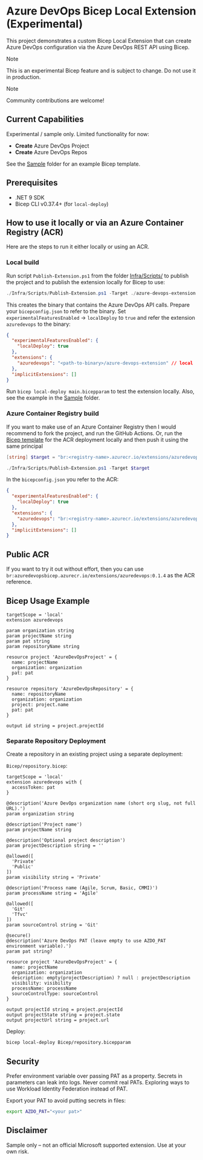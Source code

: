 # Azure DevOps Bicep Local Extension (Experimental)

This project demonstrates a custom Bicep Local Extension that can create Azure DevOps configuration via the Azure DevOps REST API using Bicep.

> [!NOTE]
> This is an experimental Bicep feature and is subject to change. Do not use it in production.

> [!NOTE]
> Community contributions are welcome!

## Current Capabilities

Experimental / sample only. Limited functionality for now:

- **Create** Azure DevOps Project
- **Create** Azure DevOps Repos

See the [Sample](./Sample/main.bicep) folder for an example Bicep template.

## Prerequisites

- .NET 9 SDK
- Bicep CLI v0.37.4+ (for `local-deploy`)

## How to use it locally or via an Azure Container Registry (ACR)

Here are the steps to run it either locally or using an ACR.

### Local build

Run script `Publish-Extension.ps1` from the folder [Infra/Scripts/](./Infra/Scripts/) to publish the project and to publish the extension locally for Bicep to use:

```powershell
./Infra/Scripts/Publish-Extension.ps1 -Target ./azure-devops-extension
```

This creates the binary that contains the Azure DevOps API calls. Prepare your `bicepconfig.json` to refer to the binary. Set `experimentalFeaturesEnabled` -> `localDeploy` to `true` and refer the extension `azuredevops` to the binary:

```json
{
  "experimentalFeaturesEnabled": {
    "localDeploy": true
  },
  "extensions": {
    "azuredevops": "<path-to-binary>/azure-devops-extension" // local
  },
  "implicitExtensions": []
}
```

Run `bicep local-deploy main.bicepparam` to test the extension locally. Also, see the example in the [Sample](./Sample/) folder.

### Azure Container Registry build

If you want to make use of an Azure Container Registry then I would recommend to fork the project, and run the GitHub Actions. Or, run the [Bicep template](./Infra/main.bicep) for the ACR deployment locally and then push it using the same principal

```powershell
[string] $target = "br:<registry-name>.azurecr.io/extensions/azuredevops:<version>"

./Infra/Scripts/Publish-Extension.ps1 -Target $target
```

In the `bicepconfig.json` you refer to the ACR:

```json
{
  "experimentalFeaturesEnabled": {
    "localDeploy": true
  },
  "extensions": {
    "azuredevops": "br:<registry-name>.azurecr.io/extensions/azuredevops:<version>" // ACR
  },
  "implicitExtensions": []
}
```

## Public ACR

If you want to try it out without effort, then you can use `br:azuredevopsbicep.azurecr.io/extensions/azuredevops:0.1.4` as the ACR reference.

## Bicep Usage Example

```bicep
targetScope = 'local'
extension azuredevops

param organization string
param projectName string
param pat string
param repositoryName string

resource project 'AzureDevOpsProject' = {
  name: projectName
  organization: organization
  pat: pat
}

resource repository 'AzureDevOpsRepository' = {
  name: repositoryName
  organization: organization
  project: project.name
  pat: pat
}

output id string = project.projectId
```

### Separate Repository Deployment

Create a repository in an existing project using a separate deployment:

`Bicep/repository.bicep`:

```bicep
targetScope = 'local'
extension azuredevops with {
  accessToken: pat
}

@description('Azure DevOps organization name (short org slug, not full URL).')
param organization string

@description('Project name')
param projectName string

@description('Optional project description')
param projectDescription string = ''

@allowed([
  'Private'
  'Public'
])
param visibility string = 'Private'

@description('Process name (Agile, Scrum, Basic, CMMI)')
param processName string = 'Agile'

@allowed([
  'Git'
  'Tfvc'
])
param sourceControl string = 'Git'

@secure()
@description('Azure DevOps PAT (leave empty to use AZDO_PAT environment variable).')
param pat string?

resource project 'AzureDevOpsProject' = {
  name: projectName
  organization: organization
  description: empty(projectDescription) ? null : projectDescription
  visibility: visibility
  processName: processName
  sourceControlType: sourceControl
}

output projectId string = project.projectId
output projectState string = project.state
output projectUrl string = project.url
```

Deploy:

```bash
bicep local-deploy Bicep/repository.bicepparam
```

## Security

Prefer environment variable over passing PAT as a property. Secrets in parameters can leak into logs. Never commit real PATs. Exploring ways to use Workload Identity Federation instead of PAT.

Export your PAT to avoid putting secrets in files:

```bash
export AZDO_PAT="<your pat>"
```

## Disclaimer

Sample only – not an official Microsoft supported extension. Use at your own risk.
